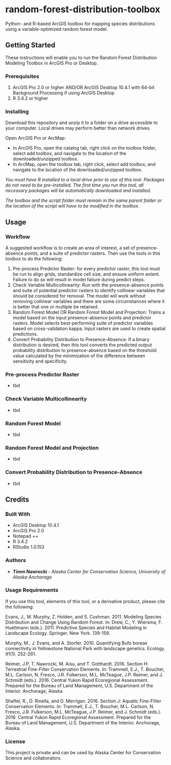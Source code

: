 # random-forest-distribution-toolbox
Python- and R-based ArcGIS toolbox for mapping species distributions using a variable-optimized random forest model.

## Getting Started

These instructions will enable you to run the Random Forest Distribution Modeling Toolbox in ArcGIS Pro or Desktop.

### Prerequisites
1. ArcGIS Pro 2.0 or higher AND/OR ArcGIS Desktop 10.4.1 with 64-bit Background Processing if using ArcGIS Desktop
2. R 3.4.2 or higher

### Installing

Download this repository and unzip it to a folder on a drive accessible to your computer. Local drives may perform better than network drives.

Open ArcGIS Pro or ArcMap:
* In ArcGIS Pro, open the catalog tab, right click on the toolbox folder, select add toolbox, and navigate to the location of the downloaded/unzipped toolbox.
* In ArcMap, open the toolbox tab, right click, select add toolbox, and navigate to the location of the downloaded/unzipped toolbox.

*You must have R installed to a local drive prior to use of this tool. Packages do not need to be pre-installed. The first time you run this tool, all necessary packages will be automatically downloaded and installed.*

*The toolbox and the script folder must remain in the same parent folder or the location of the script will have to be modified in the toolbox.*

## Usage

### Workflow
A suggested workflow is to create an area of interest, a set of presence-absence points, and a suite of predictor rasters. Then use the tools in this toolbox to do the following:
1. Pre-process Predictor Raster: for every predictor raster, this tool must be run to align grids, standardize cell size, and ensure uniform extent. Failure to do so will result in model failure during predict steps.
2. Check Variable Multicollinearity: Run with the presence-absence points and suite of potential predictor rasters to identify collinear variables that should be considered for removal. The model will work without removing collinear variables and there are some circumstances where it is better that one or multiple be retained.
3. Random Forest Model OR Random Forest Model and Projection: Trains a model based on the input presence-absence points and predictor rasters. Model selects best-performing suite of predictor variables based on cross-validation kappa. Input rasters are used to create spatial predictions.
4. Convert Probability Distribution to Presence-Absence: If a binary distribution is desired, then this tool converts the predicted output probability distribution to presence-absence based on the threshold value calculated by the minimization of the difference between sensitivity and specificity.

### Pre-process Predictor Raster
* tbd

### Check Variable Multicollinearity
* tbd

### Random Forest Model
* tbd

### Random Forest Model and Projection
* tbd

### Convert Probability Distribution to Presence-Absence
* tbd

## Credits

### Built With
* ArcGIS Desktop 10.4.1
* ArcGIS Pro 2.0
* Notepad ++
* R 3.4.2
* RStudio 1.0.153

### Authors

* **Timm Nawrocki** - *Alaska Center for Conservation Science, University of Alaska Anchorage*

### Usage Requirements

If you use this tool, elements of this tool, or a derivative product, please cite the following:

Evans, J., M. Murphy, Z. Holden, and S. Cushman. 2011. Modeling Species Distribution and Change Using Random Forest. In: Drew, C., Y. Wiersma, F. Huettmann (eds.). 2011. Predictive Species and Habitat Modeling in Landscape Ecology. Springer. New York. 139-159.

Murphy, M., J. Evans, and A. Storfer. 2010. Quantifying Bufo boreas connectivity in Yellowstone National Park with landscape genetics. Ecology. 91(1). 252-261.

Reimer, J.P, T. Nawrocki, M. Aisu, and T. Gotthardt. 2016. Section H: Terrestrial Fine-Filter Conservation Elements. *In:* Trammell, E.J., T. Boucher, M.L. Carlson, N. Fresco, J.R. Fulkerson, M.L. McTeague, J.P. Reimer, and J. Schmidt (eds.). 2016. Central Yukon Rapid Ecoregional Assessment. Prepared for the Bureau of Land Management, U.S. Department of the Interior. Anchorage, Alaska.

Shaftel, R., D. Rinella, and D. Merrigan. 2016. Section J: Aquatic Fine-Filter Conservation Elements. *In:* Trammell, E.J., T. Boucher, M.L. Carlson, N. Fresco, J.R. Fulkerson, M.L. McTeague, J.P. Reimer, and J. Schmidt (eds.). 2016. Central Yukon Rapid Ecoregional Assessment. Prepared for the Bureau of Land Management, U.S. Department of the Interior. Anchorage, Alaska. 

### License

This project is private and can be used by Alaska Center for Conservation Science and collaborators.
